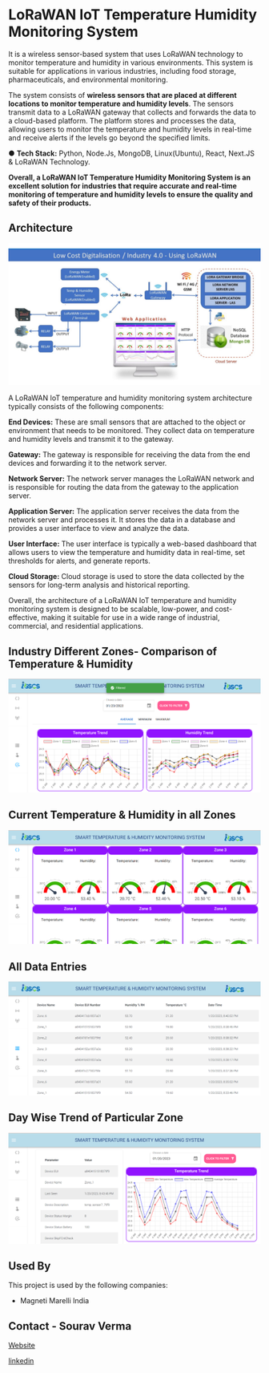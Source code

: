 
# LoRaWAN IoT Temperature Humidity Monitoring System

It is a wireless sensor-based system that uses LoRaWAN technology to monitor temperature and humidity in various environments. This system is suitable for applications in various industries, including food storage, pharmaceuticals, and environmental monitoring.

The system consists of <b>wireless sensors that are placed at different locations to monitor temperature and humidity levels</b>. The sensors transmit data to a LoRaWAN gateway that collects and forwards the data to a cloud-based platform. The platform stores and processes the data, allowing users to monitor the temperature and humidity levels in real-time and receive alerts if the levels go beyond the specified limits.

● <b>Tech Stack:</b> 
Python, Node.Js, MongoDB, Linux(Ubuntu), React, Next.JS & LoRaWAN Technology.

<b>Overall, a LoRaWAN IoT Temperature Humidity Monitoring System is an excellent solution for industries that require accurate and real-time monitoring of temperature and humidity levels to ensure the quality and safety of their products.</b>

## Architecture

![App Screenshot](./architecture.jpg)

A LoRaWAN IoT temperature and humidity monitoring system architecture typically consists of the following components:

<b> End Devices:</b> These are small sensors that are attached to the object or environment that needs to be monitored. They collect data on temperature and humidity levels and transmit it to the gateway.

<b>Gateway:</b> The gateway is responsible for receiving the data from the end devices and forwarding it to the network server.

<b>Network Server:</b> The network server manages the LoRaWAN network and is responsible for routing the data from the gateway to the application server.

<b>Application Server:</b> The application server receives the data from the network server and processes it. It stores the data in a database and provides a user interface to view and analyze the data.

<b>User Interface:</b> The user interface is typically a web-based dashboard that allows users to view the temperature and humidity data in real-time, set thresholds for alerts, and generate reports.

<b>Cloud Storage:</b> Cloud storage is used to store the data collected by the sensors for long-term analysis and historical reporting.

Overall, the architecture of a LoRaWAN IoT temperature and humidity monitoring system is designed to be scalable, low-power, and cost-effective, making it suitable for use in a wide range of industrial, commercial, and residential applications.

## Industry Different Zones- Comparison of Temperature & Humidity

![App Screenshot](./02.png)


## Current Temperature & Humidity in all Zones

![App Screenshot](./01.png)

## All Data Entries

![App Screenshot](./03.png)

## Day Wise Trend of Particular Zone

![App Screenshot](./04.png)


## Used By

This project is used by the following companies:

- Magneti Marelli India


## Contact - Sourav Verma 

[ Website](https://igscs.in/)

[linkedin](https://www.linkedin.com/in/sourav-verma-/)


